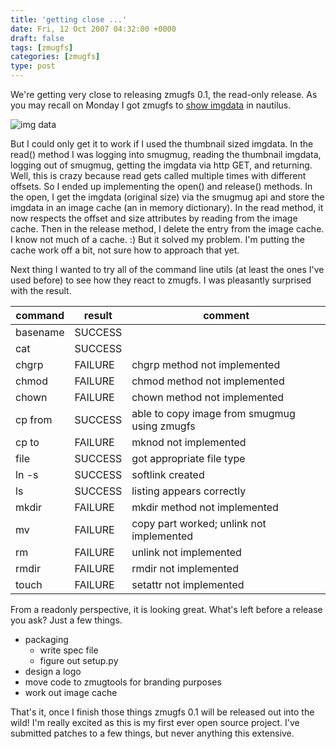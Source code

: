 ```yaml
---
title: 'getting close ...'
date: Fri, 12 Oct 2007 04:32:00 +0000
draft: false
tags: [zmugfs]
categories: [zmugfs]
type: post
---
```


We're getting very close to releasing zmugfs 0.1, the read-only release. As you
may recall on Monday I got zmugfs to [show imgdata](/posts/zmugfs-shows-image-data/)
in nautilus.

![img data](/img/2007/10/zmugfs_imgdata.png)

But I could only get it to work if I used the thumbnail sized imgdata. In the
read() method I was logging into smugmug, reading the thumbnail imgdata,
logging out of smugmug, getting the imgdata via http GET, and returning. Well,
this is crazy because read gets called multiple times with different offsets.
So I ended up implementing the open() and release() methods. In the open, I
get the imgdata (original size) via the smugmug api and store the imgdata in an
image cache (an in memory dictionary). In the read method, it now respects the
offset and size attributes by reading from the image cache. Then in the release
method, I delete the entry from the image cache. I know not much of a cache. :)
But it solved my problem. I'm putting the cache work off a bit, not sure how to
approach that yet.

Next thing I wanted to try all of the command line utils (at least the ones
I've used before) to see how they react to zmugfs. I was pleasantly surprised
with the result.

| command | result | comment |
| --------|--------|---------|
| basename | SUCCESS | |
| cat | SUCCESS | |
| chgrp | FAILURE | chgrp method not implemented |
| chmod | FAILURE | chmod method not implemented |
| chown | FAILURE | chown method not implemented |
| cp from | SUCCESS | able to copy image from smugmug using zmugfs |
| cp to | FAILURE | mknod not implemented |
| file | SUCCESS | got appropriate file type |
| ln -s | SUCCESS | softlink created |
| ls | SUCCESS | listing appears correctly |
| mkdir | FAILURE | mkdir method not implemented |
| mv | FAILURE | copy part worked; unlink not implemented |
| rm | FAILURE | unlink not implemented |
| rmdir | FAILURE | rmdir not implemented |
| touch | FAILURE | setattr not implemented |

From a readonly perspective, it is looking great. What's left before a release
you ask? Just a few things.

* packaging
  * write spec file
  * figure out setup.py
* design a logo
* move code to zmugtools for branding purposes
* work out image cache

That's it, once I finish those things zmugfs 0.1 will be released out into the
wild! I'm really excited as this is my first ever open source project. I've
submitted patches to a few things, but never anything this extensive.
